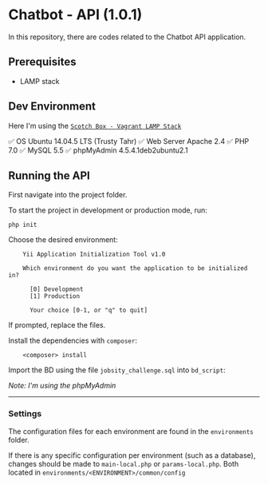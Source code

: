 # Chatbot - API (1.0.1)

In this repository, there are codes related to the Chatbot API application.

## Prerequisites

* LAMP stack

## Dev Environment

Here I'm using the [`Scotch Box - Vagrant LAMP Stack`](https://box.scotch.io/)

✅ OS Ubuntu 14.04.5 LTS (Trusty Tahr)
✅ Web Server Apache 2.4
✅ PHP 7.0
✅ MySQL 5.5
✅ phpMyAdmin 4.5.4.1deb2ubuntu2.1

## Running the API

First navigate into the project folder.

To start the project in development or production mode, run:

    php init

Choose the desired environment:

```
    Yii Application Initialization Tool v1.0

    Which environment do you want the application to be initialized in?

      [0] Development
      [1] Production

      Your choice [0-1, or "q" to quit]
```

If prompted, replace the files.

Install the dependencies with `composer`:

```
    <composer> install
```

Import the BD using the file `jobsity_challenge.sql` into `bd_script`:

*Note: I'm using the phpMyAdmin*

***

### Settings

The configuration files for each environment are found in the `environments` folder.

If there is any specific configuration per environment (such as a database), changes should be made to `main-local.php` or `params-local.php`. Both located in `environments/<ENVIRONMENT>/common/config`